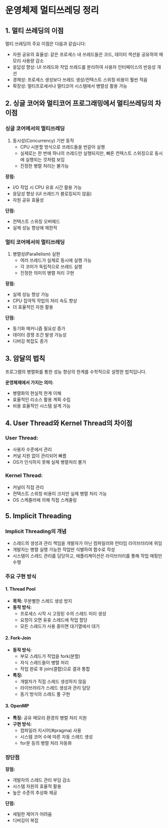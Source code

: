 # 운영체제 멀티쓰레딩 정리

## 1. 멀티 쓰레딩의 이점

멀티 쓰레딩의 주요 이점은 다음과 같습니다:

* 자원 공유의 효율성: 같은 프로세스 내 쓰레드들은 코드, 데이터 섹션을 공유하여 메모리 사용량 감소
* 응답성 향상: UI 쓰레드와 작업 쓰레드를 분리하여 사용자 인터페이스의 반응성 개선
* 경제성: 프로세스 생성보다 쓰레드 생성/컨텍스트 스위칭 비용이 훨씬 적음
* 확장성: 멀티프로세서나 멀티코어 시스템에서 병렬성 활용 가능

## 2. 싱글 코어와 멀티코어 프로그래밍에서 멀티쓰레딩의 차이점

### 싱글 코어에서의 멀티쓰레딩
1. 동시성(Concurrency) 기반 동작
   - CPU 시분할 방식으로 쓰레드들을 번갈아 실행
   - 실제로는 한 번에 하나의 쓰레드만 실행되지만, 빠른 컨텍스트 스위칭으로 동시에 실행되는 것처럼 보임
   - 진정한 병렬 처리는 불가능

**장점:**
- I/O 작업 시 CPU 유휴 시간 활용 가능
- 응답성 향상 (UI 쓰레드가 블로킹되지 않음)
- 자원 공유 효율성

**단점:**
- 컨텍스트 스위칭 오버헤드
- 실제 성능 향상에 제한적

### 멀티 코어에서의 멀티쓰레딩
1. 병렬성(Parallelism) 실현
   - 여러 쓰레드가 실제로 동시에 실행 가능
   - 각 코어가 독립적으로 쓰레드 실행
   - 진정한 의미의 병렬 처리 구현

**장점:**
- 실제 성능 향상 가능
- CPU 집약적 작업의 처리 속도 향상
- 더 효율적인 자원 활용

**단점:**
- 동기화 메커니즘 필요성 증가
- 데이터 경쟁 조건 발생 가능성
- 디버깅 복잡도 증가

## 3. 암달의 법칙

프로그램의 병렬화를 통한 성능 향상의 한계를 수학적으로 설명한 법칙입니다.

**운영체제에서 가지는 의미:**
- 병렬화의 현실적 한계 이해
- 효율적인 리소스 활용 계획 수립
- 비용 효율적인 시스템 설계 가능

## 4. User Thread와 Kernel Thread의 차이점

### User Thread:
- 사용자 수준에서 관리
- 커널 지원 없이 관리되어 빠름
- OS가 인식하지 못해 실제 병렬처리 불가

### Kernel Thread:
- 커널이 직접 관리
- 컨텍스트 스위칭 비용이 크지만 실제 병렬 처리 가능
- OS 스케줄러에 의해 직접 스케줄링

## 5. Implicit Threading

### Implicit Threading의 개념
- 스레드의 생성과 관리 책임을 개발자가 아닌 컴파일러와 런타임 라이브러리에 위임
- 개발자는 병렬 실행 가능한 작업만 식별하여 함수로 작성
- 시스템이 스레드 관리를 담당하고, 애플리케이션은 라이브러리를 통해 작업 매핑만 수행

### 주요 구현 방식

#### 1. Thread Pool
- **목적:** 무분별한 스레드 생성 방지
- **동작 방식:**
  - 프로세스 시작 시 고정된 수의 스레드 미리 생성
  - 요청이 오면 유휴 스레드에 작업 할당
  - 모든 스레드가 사용 중이면 대기열에서 대기

#### 2. Fork-Join
- **동작 방식:**
  - 부모 스레드가 작업을 fork(분할)
  - 자식 스레드들이 병렬 처리
  - 작업 완료 후 join(결합)으로 결과 통합
- **특징:**
  - 개발자가 직접 스레드 생성하지 않음
  - 라이브러리가 스레드 생성과 관리 담당
  - 동기 방식의 스레드 풀 구현

#### 3. OpenMP
- **특징:** 공유 메모리 환경의 병렬 처리 지원
- **구현 방식:**
  - 컴파일러 지시어(#pragma) 사용
  - 시스템 코어 수에 따른 자동 스레드 생성
  - for문 등의 병렬 처리 자동화

### 장단점
**장점:**
- 개발자의 스레드 관리 부담 감소
- 시스템 자원의 효율적 활용
- 높은 수준의 추상화 제공

**단점:**
- 세밀한 제어가 어려움
- 디버깅이 복잡
